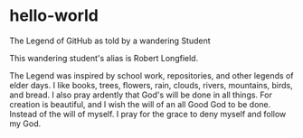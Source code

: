 # hello-world
The Legend of GitHub as told by a wandering Student

This wandering student's alias is Robert Longfield.

The Legend was inspired by school work, repositories, and other legends of elder days.
I like books, trees, flowers, rain, clouds, rivers, mountains, birds, and bread.
I also pray ardently that God's will be done in all things. 
For creation is beautiful, and I wish the will of an all Good God to be done.
Instead of the will of myself. I pray for the grace to deny myself and follow my God.
